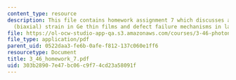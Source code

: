 ```yaml
---
content_type: resource
description: This file contains homework assignment 7 which discusses about in-plane
  (biaxial) strain in Ge thin films and defect failure mechanisms in laser diodes.
file: https://ol-ocw-studio-app-qa.s3.amazonaws.com/courses/3-46-photonic-materials-and-devices-spring-2006/303b28907e47bc06c9f74cd23a58091f_3_46_homework_7.pdf
file_type: application/pdf
parent_uid: 0522daa3-fe6b-0afe-f812-137c060e1ff6
resourcetype: Document
title: 3_46_homework_7.pdf
uid: 303b2890-7e47-bc06-c9f7-4cd23a58091f
---
```

